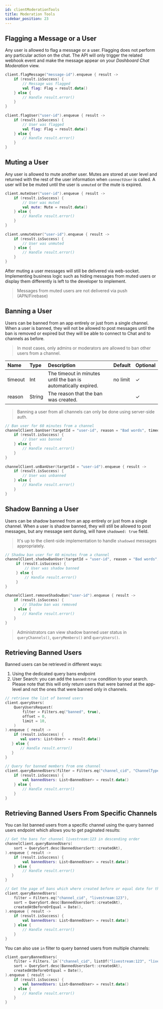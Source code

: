 ```yaml
---
id: clientModerationTools
title: Moderation Tools
sidebar_position: 23
---
```


## Flagging a Message or a User

Any user is allowed to flag a message or a user. Flagging does not perform any particular action on the chat. The API will only trigger the related webhook event and make the message appear on your _Dashboard Chat Moderation_ view.

```kotlin
client.flagMessage("message-id").enqueue { result -> 
    if (result.isSuccess) { 
        // Message was flagged 
        val flag: Flag = result.data() 
    } else { 
        // Handle result.error() 
    } 
} 
 
client.flagUser("user-id").enqueue { result -> 
    if (result.isSuccess) { 
        // User was flagged 
        val flag: Flag = result.data() 
    } else { 
        // Handle result.error() 
    } 
}
```

## Muting a User

Any user is allowed to mute another user. Mutes are stored at user level and returned with the rest of the user information when `connectUser` is called. A user will be be muted until the user is `unmuted` or the mute is expired.

```kotlin 
client.muteUser("user-id").enqueue { result -> 
    if (result.isSuccess) { 
        // User was muted 
        val mute: Mute = result.data() 
    } else { 
        // Handle result.error() 
    } 
} 
 
client.unmuteUser("user-id").enqueue { result -> 
    if (result.isSuccess) { 
        // User was unmuted 
    } else { 
        // Handle result.error() 
    } 
}
```

After muting a user messages will still be delivered via web-socket. Implementing business logic such as hiding messages from muted users or display them differently is left to the developer to implement.

> Messages from muted users are not delivered via push (APN/Firebase)

## Banning a User

Users can be banned from an app entirely or just from a single channel. When a user is banned, they will not be allowed to post messages until the ban is removed or expired but they will be able to connect to Chat and to channels as before.

> In most cases, only admins or moderators are allowed to ban other users from a channel.

| Name | Type | Description | Default | Optional |
| :--- | :--- | :--- | :--- | :--- |
| timeout | Int | The timeout in minutes until the ban is automatically expired. | 	no limit | &check; |
| reason | String | The reason that the ban was created. | | &check; |

> Banning a user from all channels can only be done using server-side auth.

```kotlin
// Ban user for 60 minutes from a channel 
channelClient.banUser(targetId = "user-id", reason = "Bad words", timeout = 60).enqueue { result -> 
    if (result.isSuccess) { 
        // User was banned 
    } else { 
        // Handle result.error() 
    } 
} 
 
channelClient.unBanUser(targetId = "user-id").enqueue { result -> 
    if (result.isSuccess) { 
        // User was unbanned 
    } else { 
        // Handle result.error() 
    } 
}
```

## Shadow Banning a User

Users can be shadow banned from an app entirely or just from a single channel. When a user is shadow banned, they will still be allowed to post messages, but any message sent during, will have `shadowed: true` field.

> It's up to the client-side implementation to handle `shadowed` messages appropriately.

```kotlin
// Shadow ban user for 60 minutes from a channel 
channelClient.shadowBanUser(targetId = "user-id", reason = "Bad words", timeout = 60).enqueue { result -> 
     if (result.isSuccess) { 
         // User was shadow banned 
     } else { 
         // Handle result.error() 
     } 
} 
 
channelClient.removeShadowBan("user-id").enqueue { result -> 
    if (result.isSuccess) { 
        // Shadow ban was removed 
    } else { 
        // Handle result.error() 
    } 
}
```

> Administrators can view shadow banned user status in `queryChannels()`, `queryMembers()` and `queryUsers()`.

## Retrieving Banned Users

Banned users can be retrieved in different ways:
1. Using the dedicated query bans endpoint
2. User Search: you can add the `banned:true` condition to your search. Please note that this will only return users that were banned at the app-level and not the ones that were banned only in channels.

```kotlin
// retrieve the list of banned users 
client.queryUsers( 
    QueryUsersRequest( 
        filter = Filters.eq("banned", true), 
        offset = 0, 
        limit = 10, 
    ) 
).enqueue { result -> 
    if (result.isSuccess) { 
       val users: List<User> = result.data() 
   } else { 
       // Handle result.error() 
   } 
} 
 
// Query for banned members from one channel 
client.queryBannedUsers(filter = Filters.eq("channel_cid", "ChannelType:ChannelId")).enqueue { result -> 
    if (result.isSuccess) { 
        val bannedUsers: List<BannedUser> = result.data() 
    } else { 
        // Handle result.error() 
    } 
}
```

## Retrieving Banned Users From Specific Channels

You can list banned users from a specific channel using the query banned users endpoint which allows you to get paginated results:

```kotlin
// Get the bans for channel livestream:123 in descending order
channelClient.queryBannedUsers(
    sort = QuerySort.desc(BannedUsersSort::createdAt),
).enqueue { result ->
    if (result.isSuccess) {
        val bannedUsers: List<BannedUser> = result.data()
    } else {
        // Handle result.error()
   }
}

// Get the page of bans which where created before or equal date for the same channel
client.queryBannedUsers(
    filter = Filters.eq("channel_cid", "livestream:123"),
    sort = QuerySort.desc(BannedUsersSort::createdAt),
    createdAtBeforeOrEqual = Date(),
).enqueue { result ->
    if (result.isSuccess) {
        val bannedUsers: List<BannedUser> = result.data()
    } else {
        // Handle result.error()
    }
}
```

You can also use `in` filter to query banned users from multiple channels:

```kotlin
client.queryBannedUsers(
    filter = Filters.`in`("channel_cid", listOf("livestream:123", "livestream:456")),
    sort = QuerySort.desc(BannedUsersSort::createdAt),
    createdAtBeforeOrEqual = Date(),
).enqueue { result ->
    if (result.isSuccess) {
        val bannedUsers: List<BannedUser> = result.data()
    } else {
        // Handle result.error()
    }
}
```
